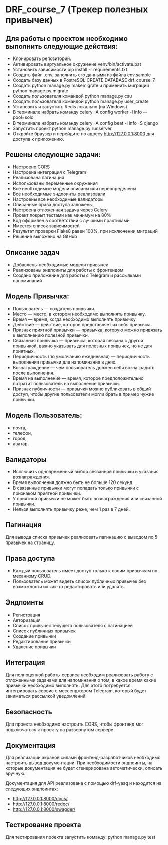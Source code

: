 # DRF_course_7 (Трекер полезных привычек)

## Для работы с проектом необходимо выполнить следующие действия:

- Клонировать репозиторий.
- Активировать виртуальное окружение venv/bin/activate.bat
- Установить зависимости pip install -r requirements.txt
- Создать файл .env, заполнить его данными из файла env.sample
- Создать базу данных в PostreSQL CREATE DATABASE drf_course_7
- Создать python manage.py makemigrate и применить миграции python manage.py migrate
- Создать пользователя командой python manage.py csu
- Создать пользователя командой python manage.py user_create
- Установить и запустить Redis локально (на Windows)
- В терминале набрать команду celery -A config worker -l info --pool=solo
- В терминале набрать команду celery -A config beat -l info -S django
- Запустить проект python manage.py runserver
- Откройте браузер и перейдите по адресу http://127.0.0.1:8000 для доступа к приложению.

## Решены следующие задачи:

- Настроено CORS
- Настроена интеграция с Telegram
- Реализована пагинация
- Использованы переменные окружения
- Все необходимые модели описаны или переопределены
- Все необходимые эндпоинты реализовали
- Настроены все необходимые валидаторы
- Описанные права доступа заложены
- Настроена отложенная задача через Celery
- Проект покрыт тестами как минимум на 80%
- Код оформлен в соответствии с лучшими практиками
- Имеется список зависимостей
- Результат проверки Flake8 равен 100%, при исключении миграций
- Решение выложено на GitHub

## Описание задач

- Добавлены необходимые модели привычек
- Реализованы эндпоинты для работы с фронтендом
- Создано приложение для работы с Telegram и рассылками напоминаний

## Модель Привычка:

- Пользователь — создатель привычки.
- Место — место, в котором необходимо выполнять привычку.
- Время — время, когда необходимо выполнять привычку.
- Действие — действие, которое представляет из себя привычка.
- Признак приятной привычки — привычка, которую можно привязать к выполнению полезной привычки.
- Связанная привычка — привычка, которая связана с другой привычкой, важно указывать для полезных привычек, но не для приятных.
- Периодичность (по умолчанию ежедневная) — периодичность выполнения привычки для напоминания в днях.
- Вознаграждение — чем пользователь должен себя вознаградить после выполнения.
- Время на выполнение — время, которое предположительно потратит пользователь на выполнение привычки.
- Признак публичности — привычки можно публиковать в общий доступ, чтобы другие пользователи могли брать в пример чужие привычки.

## Модель Пользователь:

- почта,
- телефон,
- город,
- аватар.
  
## Валидаторы

- Исключить одновременный выбор связанной привычки и указания вознаграждения.
- Время выполнения должно быть не больше 120 секунд.
- В связанные привычки могут попадать только привычки с признаком приятной привычки.
- У приятной привычки не может быть вознаграждения или связанной привычки.
- Нельзя выполнять привычку реже, чем 1 раз в 7 дней.

## Пагинация

Для вывода списка привычек реализовать пагинацию с выводом по 5 привычек на страницу.

## Права доступа

- Каждый пользователь имеет доступ только к своим привычкам по механизму CRUD.
- Пользователь может видеть список публичных привычек без возможности их как-то редактировать или удалять.

## Эндпоинты

- Регистрация
- Авторизация
- Список привычек текущего пользователя с пагинацией
- Список публичных привычек
- Создание привычки
- Редактирование привычки
- Удаление привычки

## Интеграция

Для полноценной работы сервиса необходим реализовать работу с отложенными задачами для напоминания о том, в какое время какие привычки необходимо выполнять.
Для этого потребуется интегрировать сервис с мессенджером Telegram, который будет заниматься рассылкой уведомлений.

## Безопасность

Для проекта необходимо настроить CORS, чтобы фронтенд мог подключаться к проекту на развернутом сервере.

## Документация

Для реализации экранов силами фронтенд-разработчиков необходимо настроить вывод документации. При необходимости эндпоинты, на которые документация не будет сгенерирована автоматически, описать вручную.

Документация для API реализована с помощью drf-yasg и находится на следующих эндпоинтах:

- http://127.0.0.1:8000/docs/
- http://127.0.0.1:8000/redoc/
- http://127.0.0.1:8000/swagger/

## Тестирование проекта

Для тестирования проекта запустить команду: python manage.py test
